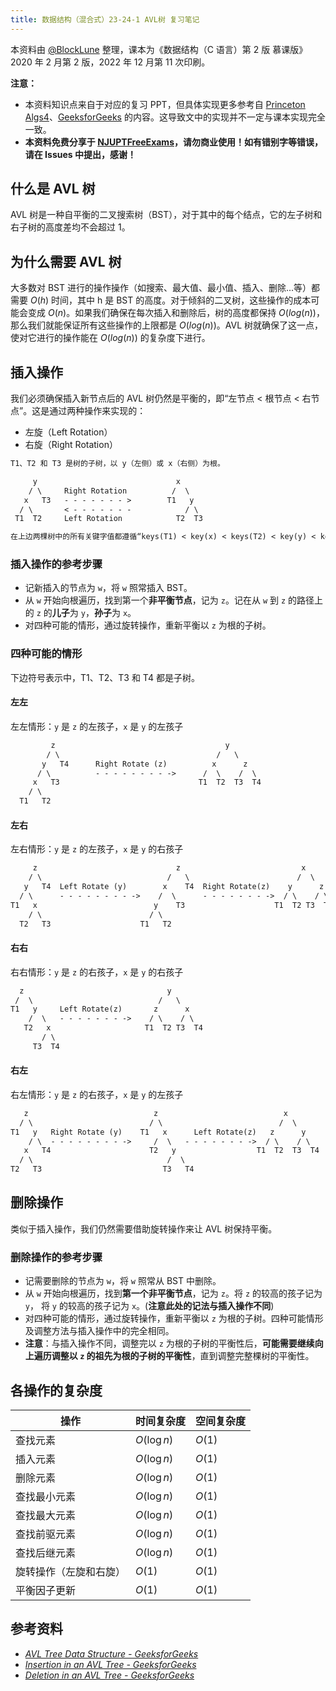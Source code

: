 ```yaml
---
title: 数据结构（混合式）23-24-1 AVL树 复习笔记
---
```


本资料由 [@BlockLune](https://github.com/BlockLune) 整理，课本为《数据结构（C 语言）第 2 版 慕课版》2020 年 2 月第 2 版，2022 年 12 月第 11 次印刷。

**注意：**

- 本资料知识点来自于对应的复习 PPT，但具体实现更多参考自 [Princeton Algs4](https://algs4.cs.princeton.edu/)、[GeeksforGeeks](https://www.geeksforgeeks.org/) 的内容。这导致文中的实现并不一定与课本实现完全一致。
- **本资料免费分享于 [NJUPTFreeExams](https://github.com/NJUPTFreeExams)，请勿商业使用！如有错别字等错误，请在 Issues 中提出，感谢！**

## 什么是 AVL 树

AVL 树是一种自平衡的二叉搜索树（BST），对于其中的每个结点，它的左子树和右子树的高度差均不会超过 1。

## 为什么需要 AVL 树

大多数对 BST 进行的操作操作（如搜索、最大值、最小值、插入、删除...等）都需要 $O(h)$ 时间，其中 h 是 BST 的高度。对于倾斜的二叉树，这些操作的成本可能会变成 $O(n)$。如果我们确保在每次插入和删除后，树的高度都保持 $O(log(n))$，那么我们就能保证所有这些操作的上限都是 $O(log(n))$。AVL 树就确保了这一点，使对它进行的操作能在 $O(log(n))$ 的复杂度下进行。

## 插入操作

我们必须确保插入新节点后的 AVL 树仍然是平衡的，即“左节点 < 根节点 < 右节点”。这是通过两种操作来实现的：

- 左旋（Left Rotation）
- 右旋（Right Rotation）

```txt
T1、T2 和 T3 是树的子树，以 y（左侧）或 x（右侧）为根。

     y                               x
    / \     Right Rotation          /  \
   x   T3   - - - - - - - >        T1   y
  / \       < - - - - - - -            / \
 T1  T2     Left Rotation            T2  T3

在上边两棵树中的所有关键字值都遵循“keys(T1) < key(x) < keys(T2) < key(y) < keys(T3)”，满足 BST 的性质。
```

### 插入操作的参考步骤

- 记新插入的节点为 `w`，将 `w` 照常插入 BST。
- 从 `w` 开始向根遍历，找到第一个**非平衡节点**，记为 `z`。记在从 `w` 到 `z` 的路径上的 `z` 的**儿子**为 `y`，**孙子**为 `x`。
- 对四种可能的情形，通过旋转操作，重新平衡以 `z` 为根的子树。

### 四种可能的情形

下边符号表示中，T1、T2、T3 和 T4 都是子树。

#### 左左

左左情形：`y` 是 `z` 的左孩子，`x` 是 `y` 的左孩子

```txt
         z                                      y
        / \                                   /   \
       y   T4      Right Rotate (z)          x      z
      / \          - - - - - - - - ->      /  \    /  \
     x   T3                               T1  T2  T3  T4
    / \
  T1   T2
```

#### 左右

左右情形：`y` 是 `z` 的左孩子，`x` 是 `y` 的右孩子

```txt
     z                               z                           x
    / \                            /   \                        /  \
   y   T4  Left Rotate (y)        x    T4  Right Rotate(z)    y      z
  / \      - - - - - - - - ->    /  \      - - - - - - - ->  / \    / \
T1   x                          y    T3                    T1  T2 T3  T4
    / \                        / \
  T2   T3                    T1   T2
```

#### 右右

右右情形：`y` 是 `z` 的右孩子，`x` 是 `y` 的右孩子

```txt
  z                                y
 /  \                            /   \
T1   y     Left Rotate(z)       z      x
    /  \   - - - - - - - ->    / \    / \
   T2   x                     T1  T2 T3  T4
       / \
     T3  T4
```

#### 右左

右左情形：`y` 是 `z` 的右孩子，`x` 是 `y` 的左孩子

```txt
   z                            z                            x
  / \                          / \                          /  \
T1   y   Right Rotate (y)    T1   x      Left Rotate(z)   z      y
    / \  - - - - - - - - ->     /  \   - - - - - - - ->  / \    / \
   x   T4                      T2   y                  T1  T2  T3  T4
  / \                              /  \
T2   T3                           T3   T4
```

## 删除操作

类似于插入操作，我们仍然需要借助旋转操作来让 AVL 树保持平衡。

### 删除操作的参考步骤

- 记需要删除的节点为 `w`，将 `w` 照常从 BST 中删除。
- 从 `w` 开始向根遍历，找到**第一个非平衡节点**，记为 `z`。将 `z` 的较高的孩子记为 `y`， 将 `y` 的较高的孩子记为 `x`。(**注意此处的记法与插入操作不同**)
- 对四种可能的情形，通过旋转操作，重新平衡以 `z` 为根的子树。四种可能情形及调整方法与插入操作中的完全相同。
- **注意**：与插入操作不同，调整完以 `z` 为根的子树的平衡性后，**可能需要继续向上遍历调整以 `z` 的祖先为根的子树的平衡性**，直到调整完整棵树的平衡性。

## 各操作的复杂度

| 操作                   | 时间复杂度  | 空间复杂度 |
| ---------------------- | ----------- | ---------- |
| 查找元素               | $O(\log n)$ | $O(1)$     |
| 插入元素               | $O(\log n)$ | $O(1)$     |
| 删除元素               | $O(\log n)$ | $O(1)$     |
| 查找最小元素           | $O(\log n)$ | $O(1)$     |
| 查找最大元素           | $O(\log n)$ | $O(1)$     |
| 查找前驱元素           | $O(\log n)$ | $O(1)$     |
| 查找后继元素           | $O(\log n)$ | $O(1)$     |
| 旋转操作（左旋和右旋） | $O(1)$      | $O(1)$     |
| 平衡因子更新           | $O(1)$      | $O(1)$     |

## 参考资料

- _[AVL Tree Data Structure - GeeksforGeeks](https://www.geeksforgeeks.org/introduction-to-avl-tree/)_
- _[Insertion in an AVL Tree - GeeksforGeeks](https://www.geeksforgeeks.org/insertion-in-an-avl-tree/)_
- _[Deletion in an AVL Tree - GeeksforGeeks](https://www.geeksforgeeks.org/deletion-in-an-avl-tree/)_
